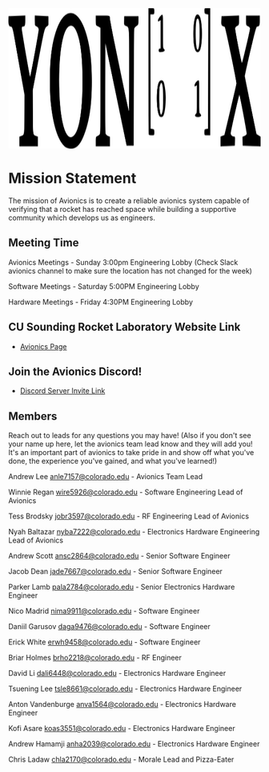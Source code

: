 <img src="images/yonixv2.png" width="600" height="280">

# Mission Statement

The mission of Avionics is to create a reliable avionics system capable of verifying that a rocket has reached space while building a supportive community which develops us as engineers.

## Meeting Time

Avionics Meetings - Sunday 3:00pm Engineering Lobby (Check Slack avionics channel to make sure the location has not changed for the week)

Software Meetings - Saturday 5:00PM Engineering Lobby

Hardware Meetings - Friday 4:30PM Engineering Lobby

## CU Sounding Rocket Laboratory Website Link

- [Avionics Page](https://soundingrocketlab.com/avionics/)

## Join the Avionics Discord!

- [Discord Server Invite Link](https://discord.gg/xGnZSS5szC)

## Members

Reach out to leads for any questions you may have! (Also if you don't see your name up here, let the avionics team lead know and they will add you! It's an important part of avionics to take pride in and show off what you've done, the experience you've gained, and what you've learned!)

Andrew Lee [anle7157@colorado.edu](mailto:anle7157@colorado.edu)    - Avionics Team Lead

Winnie Regan [wire5926@colorado.edu](mailto:wire5926@colorado.edu)  - Software Engineering Lead of Avionics

Tess Brodsky [jobr3597@colorado.edu](mailto:jobr3597@colorado.edu)  - RF Engineering Lead of Avionics

Nyah Baltazar [nyba7222@colorado.edu](mailto:nyba7222@colorado.edu) - Electronics Hardware Engineering Lead of Avionics

Andrew Scott [ansc2864@colorado.edu](mailto:ansc2864@colorado.edu) - Senior Software Engineer

Jacob Dean [jade7667@colorado.edu](mailto:jade7667@colorado.edu)   - Senior Software Engineer

Parker Lamb [pala2784@colorado.edu](mailto:pala2784@colorado.edu)    - Senior Electronics Hardware Engineer

Nico Madrid [nima9911@colorado.edu](mailto:nima9911@colorado.edu)    - Software Engineer

Daniil Garusov [daga9476@colorado.edu](mailto:daga9476@colorado.edu) - Software Engineer

Erick White [erwh9458@colorado.edu](mailto:erwh9458@colorado.edu)    - Software Engineer

Briar Holmes [brho2218@colorado.edu](mailto:brho2218@colorado.edu)   - RF Engineer

David Li [dali6448@colorado.edu](mailto:dali6448@colorado.edu)       - Electronics Hardware Engineer

Tsuening Lee [tsle8661@colorado.edu](mailto:tsle8661@colorado.edu)   - Electronics Hardware Engineer

Anton Vandenburge [anva1564@colorado.edu](mailto:anva1564@colorado.edu) - Electronics Hardware Engineer

Kofi Asare [koas3551@colorado.edu](mailto:koas3551@colorado.edu)    - Electronics Hardware Engineer

Andrew Hamamji [anha2039@colorado.edu](mailto:anha2039@colorado.edu)   - Electronics Hardware Engineer

Chris Ladaw [chla2170@colorado.edu](mailto:chla2170@colorado.edu) - Morale Lead and Pizza-Eater
